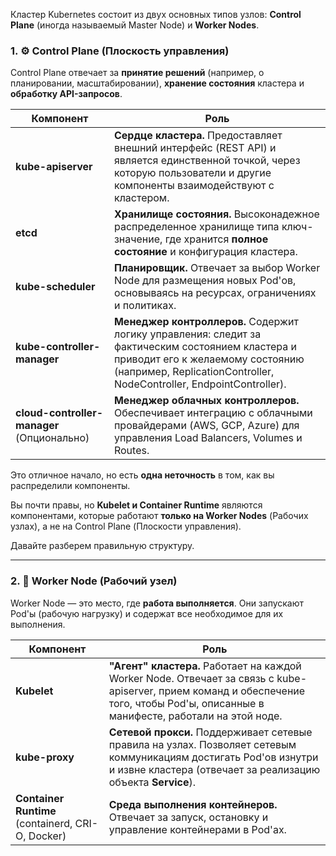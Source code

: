 
Кластер Kubernetes состоит из двух основных типов узлов: **Control Plane** (иногда называемый Master Node) и **Worker Nodes**.

### 1. ⚙️ Control Plane (Плоскость управления)

Control Plane отвечает за **принятие решений** (например, о планировании, масштабировании), **хранение состояния** кластера и **обработку API-запросов**.

| **Компонент**                                       | **Роль**                                                                                                                                                                                                                                |
| --------------------------------------------------- | --------------------------------------------------------------------------------------------------------------------------------------------------------------------------------------------------------------------------------------- |
| **$\text{kube-apiserver}$**                         | **Сердце кластера.** Предоставляет внешний интерфейс ($\text{REST API}$) и является единственной точкой, через которую пользователи и другие компоненты взаимодействуют с кластером.                                                    |
| **$\text{etcd}$**                                   | **Хранилище состояния.** Высоконадежное распределенное хранилище типа ключ-значение, где хранится **полное состояние** и конфигурация кластера.                                                                                         |
| **$\text{kube-scheduler}$**                         | **Планировщик.** Отвечает за выбор Worker Node для размещения новых $\text{Pod}$'ов, основываясь на ресурсах, ограничениях и политиках.                                                                                                 |
| **$\text{kube-controller-manager}$**                | **Менеджер контроллеров.** Содержит логику управления: следит за фактическим состоянием кластера и приводит его к желаемому состоянию (например, $\text{ReplicationController}$, $\text{NodeController}$, $\text{EndpointController}$). |
| **$\text{cloud-controller-manager}$** (Опционально) | **Менеджер облачных контроллеров.** Обеспечивает интеграцию с облачными провайдерами ($\text{AWS}$, $\text{GCP}$, $\text{Azure}$) для управления $\text{Load Balancers}$, $\text{Volumes}$ и $\text{Routes}$.                           |
Это отличное начало, но есть **одна неточность** в том, как вы распределили компоненты.

Вы почти правы, но **$\text{Kubelet}$ и $\text{Container Runtime}$** являются компонентами, которые работают **только на Worker Nodes** (Рабочих узлах), а не на Control Plane (Плоскости управления).

Давайте разберем правильную структуру.


---

### 2. 👷 Worker Node (Рабочий узел)

Worker Node — это место, где **работа выполняется**. Они запускают $\text{Pod}$'ы (рабочую нагрузку) и содержат все необходимое для их выполнения.

|**Компонент**|**Роль**|
|---|---|
|**$\text{Kubelet}$**|**"Агент" кластера.** Работает на каждой Worker Node. Отвечает за связь с $\text{kube-apiserver}$, прием команд и обеспечение того, чтобы $\text{Pod}$'ы, описанные в манифесте, работали на этой ноде.|
|**$\text{kube-proxy}$**|**Сетевой прокси.** Поддерживает сетевые правила на узлах. Позволяет сетевым коммуникациям достигать $\text{Pod}$'ов изнутри и извне кластера (отвечает за реализацию объекта **Service**).|
|**$\text{Container Runtime}$** ($\text{containerd}$, $\text{CRI-O}$, $\text{Docker}$)|**Среда выполнения контейнеров.** Отвечает за запуск, остановку и управление контейнерами в $\text{Pod}$'ах.|